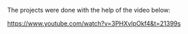 The projects were done with the help of the video below:

https://www.youtube.com/watch?v=3PHXvlpOkf4&t=21399s
